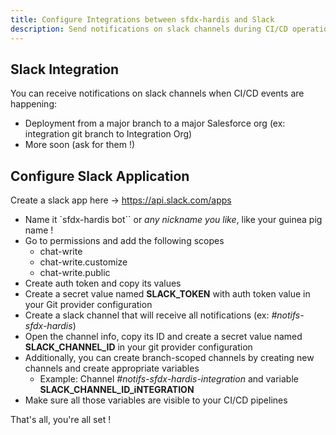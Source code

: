 ```yaml
---
title: Configure Integrations between sfdx-hardis and Slack
description: Send notifications on slack channels during CI/CD operations
---
```

<!-- markdownlint-disable MD013 -->

## Slack Integration

You can receive notifications on slack channels when CI/CD events are happening:
- Deployment from a major branch to a major Salesforce org (ex: integration git branch to Integration Org)
- More soon (ask for them !)

## Configure Slack Application

Create a slack app here -> <https://api.slack.com/apps>

- Name it `sfdx-hardis bot`` or _any nickname you like_, like your guinea pig name !
- Go to permissions and add the following scopes
  - chat-write
  - chat-write.customize
  - chat-write.public
- Create auth token and copy its values
- Create a secret value named **SLACK_TOKEN** with auth token value in your Git provider configuration
- Create a slack channel that will receive all notifications (ex: _#notifs-sfdx-hardis_)
- Open the channel info, copy its ID and create a secret value named **SLACK_CHANNEL_ID** in your git provider configuration
- Additionally, you can create branch-scoped channels by creating new channels and create appropriate variables
  - Example: Channel _#notifs-sfdx-hardis-integration_ and variable **SLACK_CHANNEL_ID_iNTEGRATION**
- Make sure all those variables are visible to your CI/CD pipelines

That's all, you're all set !